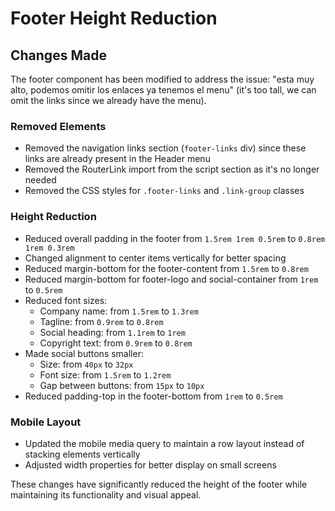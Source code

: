 # Footer Height Reduction

## Changes Made

The footer component has been modified to address the issue: "esta muy alto, podemos omitir los enlaces ya tenemos el menu" (it's too tall, we can omit the links since we already have the menu).

### Removed Elements
- Removed the navigation links section (`footer-links` div) since these links are already present in the Header menu
- Removed the RouterLink import from the script section as it's no longer needed
- Removed the CSS styles for `.footer-links` and `.link-group` classes

### Height Reduction
- Reduced overall padding in the footer from `1.5rem 1rem 0.5rem` to `0.8rem 1rem 0.3rem`
- Changed alignment to center items vertically for better spacing
- Reduced margin-bottom for the footer-content from `1.5rem` to `0.8rem`
- Reduced margin-bottom for footer-logo and social-container from `1rem` to `0.5rem`
- Reduced font sizes:
  - Company name: from `1.5rem` to `1.3rem`
  - Tagline: from `0.9rem` to `0.8rem`
  - Social heading: from `1.1rem` to `1rem`
  - Copyright text: from `0.9rem` to `0.8rem`
- Made social buttons smaller:
  - Size: from `40px` to `32px`
  - Font size: from `1.5rem` to `1.2rem`
  - Gap between buttons: from `15px` to `10px`
- Reduced padding-top in the footer-bottom from `1rem` to `0.5rem`

### Mobile Layout
- Updated the mobile media query to maintain a row layout instead of stacking elements vertically
- Adjusted width properties for better display on small screens

These changes have significantly reduced the height of the footer while maintaining its functionality and visual appeal.
